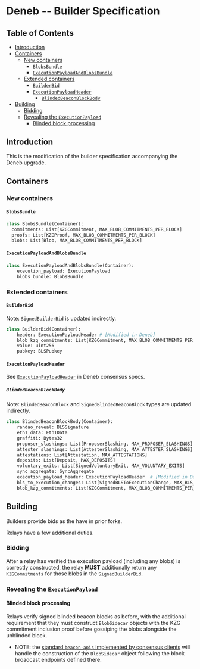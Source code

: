 # Deneb -- Builder Specification

## Table of Contents

<!-- START doctoc generated TOC please keep comment here to allow auto update -->
<!-- DON'T EDIT THIS SECTION, INSTEAD RE-RUN doctoc TO UPDATE -->

- [Introduction](#introduction)
- [Containers](#containers)
  - [New containers](#new-containers)
    - [`BlobsBundle`](#blobsbundle)
    - [`ExecutionPayloadAndBlobsBundle`](#executionpayloadandblobsbundle)
  - [Extended containers](#extended-containers)
    - [`BuilderBid`](#builderbid)
    - [`ExecutionPayloadHeader`](#executionpayloadheader)
      - [`BlindedBeaconBlockBody`](#blindedbeaconblockbody)
- [Building](#building)
  - [Bidding](#bidding)
  - [Revealing the `ExecutionPayload`](#revealing-the-executionpayload)
    - [Blinded block processing](#blinded-block-processing)

<!-- END doctoc generated TOC please keep comment here to allow auto update -->

## Introduction

This is the modification of the builder specification accompanying the Deneb upgrade.

## Containers

### New containers

#### `BlobsBundle`

```python
class BlobsBundle(Container):
  commitments: List[KZGCommitment, MAX_BLOB_COMMITMENTS_PER_BLOCK]
  proofs: List[KZGProof, MAX_BLOB_COMMITMENTS_PER_BLOCK]
  blobs: List[Blob, MAX_BLOB_COMMITMENTS_PER_BLOCK]
```

#### `ExecutionPayloadAndBlobsBundle`

```python
class ExecutionPayloadAndBlobsBundle(Container):
    execution_payload: ExecutionPayload
    blobs_bundle: BlobsBundle
```

### Extended containers

#### `BuilderBid`

Note: `SignedBuilderBid` is updated indirectly.

```python
class BuilderBid(Container):
    header: ExecutionPayloadHeader # [Modified in Deneb]
    blob_kzg_commitments: List[KZGCommitment, MAX_BLOB_COMMITMENTS_PER_BLOCK]  # [New in Deneb]
    value: uint256
    pubkey: BLSPubkey
```

#### `ExecutionPayloadHeader`

See [`ExecutionPayloadHeader`](https://github.com/ethereum/consensus-specs/blob/dev/specs/deneb/beacon-chain.md#executionpayloadheader) in Deneb consensus specs.

##### `BlindedBeaconBlockBody`

Note: `BlindedBeaconBlock` and `SignedBlindedBeaconBlock` types are updated indirectly.

```python
class BlindedBeaconBlockBody(Container):
    randao_reveal: BLSSignature
    eth1_data: Eth1Data
    graffiti: Bytes32
    proposer_slashings: List[ProposerSlashing, MAX_PROPOSER_SLASHINGS]
    attester_slashings: List[AttesterSlashing, MAX_ATTESTER_SLASHINGS]
    attestations: List[Attestation, MAX_ATTESTATIONS]
    deposits: List[Deposit, MAX_DEPOSITS]
    voluntary_exits: List[SignedVoluntaryExit, MAX_VOLUNTARY_EXITS]
    sync_aggregate: SyncAggregate
    execution_payload_header: ExecutionPayloadHeader  # [Modified in Deneb]
    bls_to_execution_changes: List[SignedBLSToExecutionChange, MAX_BLS_TO_EXECUTION_CHANGES]
    blob_kzg_commitments: List[KZGCommitment, MAX_BLOB_COMMITMENTS_PER_BLOCK]  # [New in Deneb]
```

## Building

Builders provide bids as the have in prior forks.

Relays have a few additional duties.

### Bidding

After a relay has verified the execution payload (including any blobs) is correctly constructed, the relay **MUST** additionally return any `KZGCommitments` for those blobs
in the `SignedBuilderBid`.

### Revealing the `ExecutionPayload`

#### Blinded block processing

Relays verify signed blinded beacon blocks as before, with the additional requirement
that they must construct `BlobSidecar` objects with the KZG commitment inclusion
proof before gossiping the blobs alongside the unblinded block.

* NOTE: the [standard `beacon-apis` implemented by consensus clients](https://github.com/ethereum/beacon-APIs) will handle the construction of the `BlobSidecar`
object following the block broadcast endpoints defined there.
